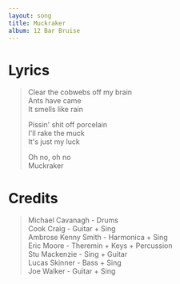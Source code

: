 ```yaml
---
layout: song
title: Muckraker
album: 12 Bar Bruise
---
```


# Lyrics

> Clear the cobwebs off my brain  
> Ants have came  
> It smells like rain  
> 
> Pissin' shit off porcelain  
> I'll rake the muck  
> It's just my luck  
> 
> Oh no, oh no  
> Muckraker  

# Credits

> Michael Cavanagh - Drums  
> Cook Craig - Guitar + Sing  
> Ambrose Kenny Smith - Harmonica + Sing  
> Eric Moore - Theremin + Keys + Percussion  
> Stu Mackenzie - Sing + Guitar  
> Lucas Skinner - Bass + Sing  
> Joe Walker - Guitar + Sing  
